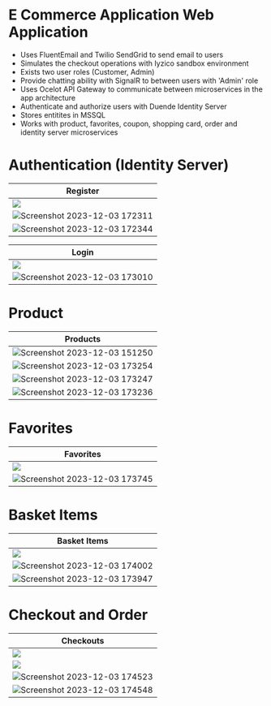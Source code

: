 # **E Commerce Application Web Application**
- Uses FluentEmail and Twilio SendGrid to send email to users
- Simulates the checkout operations with Iyzico sandbox environment
- Exists two user roles (Customer, Admin)
- Provide chatting ability with SignalR to between users with 'Admin' role
- Uses Ocelot API Gateway to communicate between microservices in the app architecture
- Authenticate and authorize users with Duende Identity Server
- Stores entitites in MSSQL
- Works with product, favorites, coupon, shopping card, order and identity server microservices

# **Authentication (Identity Server)**

<div align="center">

| Register |
| ------------- |
| <img src="https://github.com/OmerSah/Inveon_React_Final/assets/56412838/add73ce7-14e1-4923-b20c-bfa096b0fb37" /> | 
| <div align="center"> ![Screenshot 2023-12-03 172311](https://github.com/OmerSah/Inveon_Final/assets/56412838/e9eff18a-727d-4171-885d-2025e931752d) </div> |
| <div align="center"> ![Screenshot 2023-12-03 172344](https://github.com/OmerSah/Inveon_Final/assets/56412838/58e18395-a9f2-472b-9471-6bebda97fc0a) </div> |

| Login  |
| ------------- |
| <img src="https://github.com/OmerSah/Inveon_React_Final/assets/56412838/2a8ac65d-a112-46ed-a714-a927155040fb" /> | 
| ![Screenshot 2023-12-03 173010](https://github.com/OmerSah/Inveon_Final/assets/56412838/67f59581-35e2-4393-aa65-7a1d9005bb1a) |

</div>

# **Product**

<div align="center">
  
| Products |
| ------------- |
| ![Screenshot 2023-12-03 151250](https://github.com/OmerSah/Inveon_Final/assets/56412838/79d43a5e-bcbc-46ba-9ce4-b0935e0dc1fd) |
| <div align="center"> ![Screenshot 2023-12-03 173254](https://github.com/OmerSah/Inveon_Final/assets/56412838/f22d3b37-ef9c-4e4f-81ab-bf3d21c59983) </div> |
| <div align="center"> ![Screenshot 2023-12-03 173247](https://github.com/OmerSah/Inveon_Final/assets/56412838/e2601216-a5af-4ef8-a1f3-73fe7d1fe2f2) </div> |
| <div align="center"> ![Screenshot 2023-12-03 173236](https://github.com/OmerSah/Inveon_Final/assets/56412838/bdf824cf-ff3e-4bd5-83f4-a88d2f4f1636) </div> |


</div>

# **Favorites**

<div align="center">

| Favorites  |
| ------------- |
| <img src="https://github.com/OmerSah/Inveon_React_Final/assets/56412838/1c69f898-d24a-4638-95f6-52130f7da13d" /> | 
| <div align="center"> ![Screenshot 2023-12-03 173745](https://github.com/OmerSah/Inveon_Final/assets/56412838/1b26a579-a6eb-4a11-a93e-359612dbca83) </div> |


</div>

# **Basket Items**

<div align="center">

| Basket Items |
| ------------- |
| <img src="https://github.com/OmerSah/Inveon_React_Final/assets/56412838/8443c9de-fe7a-4a79-bc3e-28aa8eaeaa0d" /> | 
| <div align="center"> ![Screenshot 2023-12-03 174002](https://github.com/OmerSah/Inveon_Final/assets/56412838/90741d96-d485-40c1-9d83-3653344e4121) </div> |
| <div align="center"> ![Screenshot 2023-12-03 173947](https://github.com/OmerSah/Inveon_Final/assets/56412838/bcdcc468-019f-499a-957a-4a68c2db7b71) </div> |



</div>

# **Checkout and Order**

<div align="center">

| Checkouts |
| ------------- |
| <img src="https://github.com/OmerSah/Inveon_React_Final/assets/56412838/c11d711e-1b39-4fec-b6e8-92c9ddad0945" /> | 
| <img src="https://github.com/OmerSah/Inveon_React_Final/assets/56412838/7ed98edf-c509-4be2-9fd7-81ed28e732f8" /> | 
| <div align="center"> ![Screenshot 2023-12-03 174523](https://github.com/OmerSah/Inveon_Final/assets/56412838/2c2788c6-31f2-49fd-afbb-94f87cb43a67) </div> |
| <div align="center"> ![Screenshot 2023-12-03 174548](https://github.com/OmerSah/Inveon_Final/assets/56412838/92812152-5834-4115-b5d2-3ff8636b1cbc) </div> |

</div>
